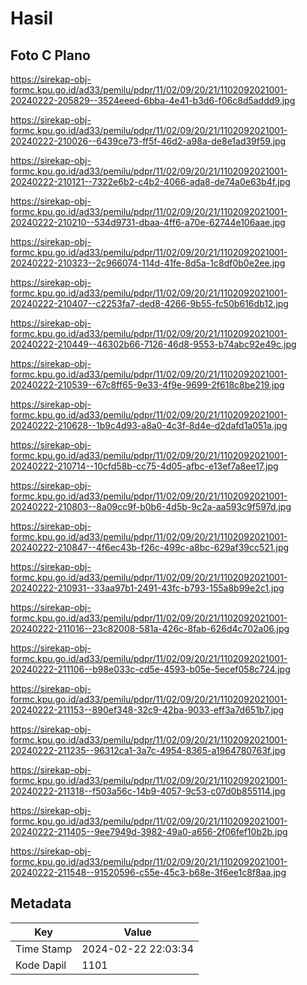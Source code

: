# Hasil

## Foto C Plano

https://sirekap-obj-formc.kpu.go.id/ad33/pemilu/pdpr/11/02/09/20/21/1102092021001-20240222-205829--3524eeed-6bba-4e41-b3d6-f06c8d5addd9.jpg

https://sirekap-obj-formc.kpu.go.id/ad33/pemilu/pdpr/11/02/09/20/21/1102092021001-20240222-210026--6439ce73-ff5f-46d2-a98a-de8e1ad39f59.jpg

https://sirekap-obj-formc.kpu.go.id/ad33/pemilu/pdpr/11/02/09/20/21/1102092021001-20240222-210121--7322e6b2-c4b2-4066-ada8-de74a0e63b4f.jpg

https://sirekap-obj-formc.kpu.go.id/ad33/pemilu/pdpr/11/02/09/20/21/1102092021001-20240222-210210--534d9731-dbaa-4ff6-a70e-62744e106aae.jpg

https://sirekap-obj-formc.kpu.go.id/ad33/pemilu/pdpr/11/02/09/20/21/1102092021001-20240222-210323--2c966074-114d-41fe-8d5a-1c8df0b0e2ee.jpg

https://sirekap-obj-formc.kpu.go.id/ad33/pemilu/pdpr/11/02/09/20/21/1102092021001-20240222-210407--c2253fa7-ded8-4266-9b55-fc50b616db12.jpg

https://sirekap-obj-formc.kpu.go.id/ad33/pemilu/pdpr/11/02/09/20/21/1102092021001-20240222-210449--46302b66-7126-46d8-9553-b74abc92e49c.jpg

https://sirekap-obj-formc.kpu.go.id/ad33/pemilu/pdpr/11/02/09/20/21/1102092021001-20240222-210539--67c8ff65-9e33-4f9e-9699-2f618c8be219.jpg

https://sirekap-obj-formc.kpu.go.id/ad33/pemilu/pdpr/11/02/09/20/21/1102092021001-20240222-210628--1b9c4d93-a8a0-4c3f-8d4e-d2dafd1a051a.jpg

https://sirekap-obj-formc.kpu.go.id/ad33/pemilu/pdpr/11/02/09/20/21/1102092021001-20240222-210714--10cfd58b-cc75-4d05-afbc-e13ef7a8ee17.jpg

https://sirekap-obj-formc.kpu.go.id/ad33/pemilu/pdpr/11/02/09/20/21/1102092021001-20240222-210803--8a09cc9f-b0b6-4d5b-9c2a-aa593c9f597d.jpg

https://sirekap-obj-formc.kpu.go.id/ad33/pemilu/pdpr/11/02/09/20/21/1102092021001-20240222-210847--4f6ec43b-f26c-499c-a8bc-629af39cc521.jpg

https://sirekap-obj-formc.kpu.go.id/ad33/pemilu/pdpr/11/02/09/20/21/1102092021001-20240222-210931--33aa97b1-2491-43fc-b793-155a8b99e2c1.jpg

https://sirekap-obj-formc.kpu.go.id/ad33/pemilu/pdpr/11/02/09/20/21/1102092021001-20240222-211016--23c82008-581a-426c-8fab-626d4c702a06.jpg

https://sirekap-obj-formc.kpu.go.id/ad33/pemilu/pdpr/11/02/09/20/21/1102092021001-20240222-211106--b98e033c-cd5e-4593-b05e-5ecef058c724.jpg

https://sirekap-obj-formc.kpu.go.id/ad33/pemilu/pdpr/11/02/09/20/21/1102092021001-20240222-211153--890ef348-32c9-42ba-9033-eff3a7d651b7.jpg

https://sirekap-obj-formc.kpu.go.id/ad33/pemilu/pdpr/11/02/09/20/21/1102092021001-20240222-211235--96312ca1-3a7c-4954-8365-a1964780763f.jpg

https://sirekap-obj-formc.kpu.go.id/ad33/pemilu/pdpr/11/02/09/20/21/1102092021001-20240222-211318--f503a56c-14b9-4057-9c53-c07d0b855114.jpg

https://sirekap-obj-formc.kpu.go.id/ad33/pemilu/pdpr/11/02/09/20/21/1102092021001-20240222-211405--9ee7949d-3982-49a0-a656-2f06fef10b2b.jpg

https://sirekap-obj-formc.kpu.go.id/ad33/pemilu/pdpr/11/02/09/20/21/1102092021001-20240222-211548--91520596-c55e-45c3-b68e-3f6ee1c8f8aa.jpg


## Metadata

| Key        | Value               |
| ---------- | ------------------- |
| Time Stamp | 2024-02-22 22:03:34 |
| Kode Dapil | 1101                |



